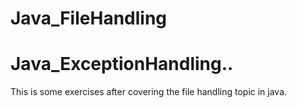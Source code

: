 # Java_FileHandling
# Java_ExceptionHandling..

This is some exercises after covering 
the file handling topic in java.

